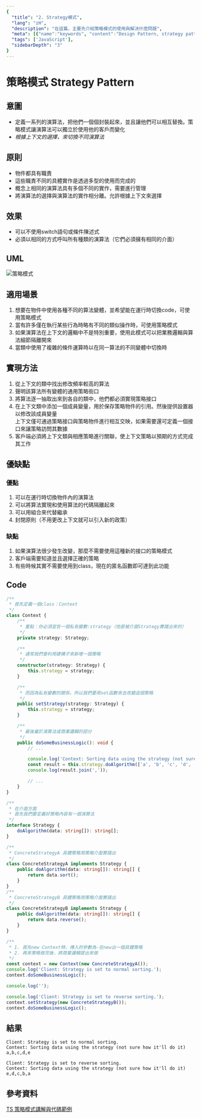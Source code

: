```yaml
---
{
  "title": "2. Strategy模式",
  "lang": "zH",
  "description": "在這篇，主要先介紹策略模式的使用與解決什麼問題",
  "meta": [{"name":"keywords", "content":"Design Pattern, strategy pattern,策略模式"}],
  "tags": ['JavaScript'],
  "sidebarDepth": "3"
}
---
```

# 策略模式 Strategy Pattern

## 意圖
* 定義一系列的演算法，把他們一個個封裝起來，並且讓他們可以相互替換。策略模式讓演算法可以獨立於使用他的客戶而變化
* *根據上下文的選擇，來切換不同演算法*

## 原則
* 物件都具有職責
* 這些職責不同的具體實作是透過多型的使用而完成的
* 概念上相同的演算法具有多個不同的實作，需要進行管理
* 將演算法的選擇與演算法的實作相分離。允許根據上下文來選擇

## 效果
* 可以不使用switch語句或條件陳述式
* 必須以相同的方式呼叫所有種類的演算法（它們必須擁有相同的介面）

## UML
![策略模式](https://i.imgur.com/tlEEJTf.png)

## 適用場景
1. 想要在物件中使用各種不同的算法變體，並希望能在運行時切換code，可使用策略模式
2. 當有許多僅在執行某些行為時略有不同的類似操作時，可使用策略模式
3. 如果演算法在上下文的邏輯中不是特別重要，使用此模式可以把業務邏輯與算法細節隔離開來
4. 當類中使用了複雜的條件運算時以在同一算法的不同變體中切換時

## 實現方法
1. 從上下文的類中找出修改頻率較高的算法
2. 聲明該算法所有變體的通用策略街口
3. 將算法逐一抽取出來到各自的類中，他們都必須實現策略接口
4. 在上下文類中添加一個成員變量，用於保存策略物件的引用。然後提供設置器以修改該成員變量<br>
上下文僅可通過策略接口與策略物件進行相互交映，如果需要還可定義一個接口來讓策略訪問其數據
5. 客戶端必須將上下文類與相應策略進行關聯，使上下文策略以預期的方式完成其工作

## 優缺點
### 優點
1. 可以在運行時切換物件內的演算法
2. 可以將算法實現和使用算法的代碼隔離起來
3. 可以用組合來代替繼承
4. 封閉原則（不用更改上下文就可以引入新的政策）

### 缺點
1. 如果演算法很少發生改變，那麼不需要使用這種新的接口的策略模式
2. 客戶端需要知道並且選擇正確的策略
3. 有些時候其實不需要使用到class，現在的匿名函數即可達到此功能

## Code
```typescript
/**
 * 首先定義一個class：Context
 */
class Context {
    /**
     * 重點：你必須宣告一個私有變數:strategy（他是被介面Strategy實踐出來的）
     */
    private strategy: Strategy;

    /**
     * 通常我們會利用建構子來新增一個策略
     */
    constructor(strategy: Strategy) {
        this.strategy = strategy;
    }

    /**
     * 而因為私有變數的關係，所以我們要用set函數來去改變這個策略
     */
    public setStrategy(strategy: Strategy) {
        this.strategy = strategy;
    }

    /**
     * 最後屬於演算法或商業邏輯的部分
     */
    public doSomeBusinessLogic(): void {
        // ...

        console.log('Context: Sorting data using the strategy (not sure how it\'ll do it)');
        const result = this.strategy.doAlgorithm(['a', 'b', 'c', 'd', 'e']);
        console.log(result.join(','));

        // ...
    }
}

/**
 * 在介面方面
 * 首先我們要定義好策略內容有一個演算法 
 */
interface Strategy {
    doAlgorithm(data: string[]): string[];
}

/**
 * ConcreteStrategyA 具體策略用策略介面實踐出
 */
class ConcreteStrategyA implements Strategy {
    public doAlgorithm(data: string[]): string[] {
        return data.sort();
    }
}
/**
 * ConcreteStrategyB 具體策略用策略介面實踐出
 */
class ConcreteStrategyB implements Strategy {
    public doAlgorithm(data: string[]): string[] {
        return data.reverse();
    }
}

/**
 * 1. 首先new Context時，傳入的參數為-在new出一個具體策略
 * 2. 再來策略做完後，將商業邏輯提出來做
 */
const context = new Context(new ConcreteStrategyA());
console.log('Client: Strategy is set to normal sorting.');
context.doSomeBusinessLogic();

console.log('');

console.log('Client: Strategy is set to reverse sorting.');
context.setStrategy(new ConcreteStrategyB());
context.doSomeBusinessLogic();
```

## 結果
```
Client: Strategy is set to normal sorting.
Context: Sorting data using the strategy (not sure how it'll do it)
a,b,c,d,e

Client: Strategy is set to reverse sorting.
Context: Sorting data using the strategy (not sure how it'll do it)
e,d,c,b,a
```

## 參考資料
[TS 策略模式講解與代碼範例](https://refactoringguru.cn/design-patterns/strategy/typescript/example)

